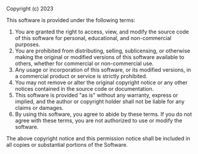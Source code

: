Copyright (c) 2023

This software is provided under the following terms:

1. You are granted the right to access, view, and modify the source code of this software for personal, educational, and non-commercial purposes.
2. You are prohibited from distributing, selling, sublicensing, or otherwise making the original or modified versions of this software available to others, whether for commercial or non-commercial use.
3. Any usage or incorporation of this software, or its modified versions, in a commercial product or service is strictly prohibited.
4. You may not remove or alter the original copyright notice or any other notices contained in the source code or documentation.
5. This software is provided "as is" without any warranty, express or implied, and the author or copyright holder shall not be liable for any claims or damages.
6. By using this software, you agree to abide by these terms. If you do not agree with these terms, you are not authorized to use or modify the software.


The above copyright notice and this permission notice shall be included in all
copies or substantial portions of the Software.


